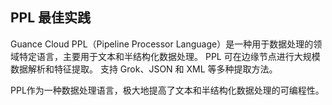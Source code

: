 ## PPL 最佳实践

Guance Cloud PPL（Pipeline Processor Language）是一种用于数据处理的领域特定语言，主要用于文本和半结构化数据处理。 PPL 可在边缘节点进行大规模数据解析和特征提取。 支持 Grok、JSON 和 XML 等多种提取方法。

PPL作为一种数据处理语言，极大地提高了文本和半结构化数据处理的可编程性。

